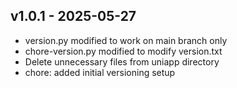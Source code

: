 

## v1.0.1 - 2025-05-27
* version.py modified to work on main branch only
* chore-version.py modified to modify version.txt
* Delete unnecessary files from uniapp directory
* chore: added initial versioning setup

